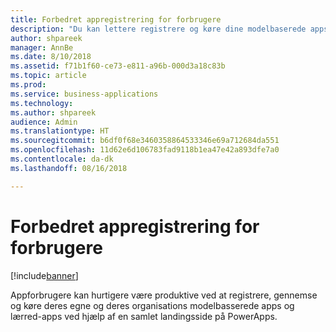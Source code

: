 ```yaml
---
title: Forbedret appregistrering for forbrugere
description: "Du kan lettere registrere og køre dine modelbaserede apps og lærred-apps fra PowerApps."
author: shpareek
manager: AnnBe
ms.date: 8/10/2018
ms.assetid: f71b1f60-ce73-e811-a96b-000d3a18c83b
ms.topic: article
ms.prod: 
ms.service: business-applications
ms.technology: 
ms.author: shpareek
audience: Admin
ms.translationtype: HT
ms.sourcegitcommit: b6df0f68e3460358864533346e69a712684da551
ms.openlocfilehash: 11d62e6d106783fad9118b1ea47e42a893dfe7a0
ms.contentlocale: da-dk
ms.lasthandoff: 08/16/2018

---
```

# <a name="improved-app-discovery-for-consumers"></a>Forbedret appregistrering for forbrugere


[!include[banner](../../includes/banner.md)]

Appforbrugere kan hurtigere være produktive ved at registrere, gennemse og køre deres egne og deres organisations modelbasserede apps og lærred-apps ved hjælp af en samlet landingsside på PowerApps.

